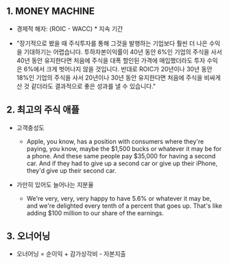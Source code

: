 ## 1. MONEY MACHINE

- 경제적 해자: (ROIC - WACC) * 지속 기간

- "장기적으로 봤을 때 주식투자를 통해 그것을 발행하는 기업보다 훨씬 더 나은 수익을 기대하기는 어렵습니다. 투하자본이익률이 40년 동안 6%인 기업의 주식을 사서 40년 동안 유지한다면 처음에 주식을 대폭 할인된 가격에 매입했더라도 투자 수익은 6%에서 크게 벗어나지 않을 것입니다. 반대로 ROIC가 20년이나 30년 동안 18%인 기업의 주식을 사서 20년이나 30년 동안 유지한다면 처음에 주식을 비싸게 산 것 같더라도 결과적으로 좋은 성과를 낼 수 있습니다."

## 2. 최고의 주식 애플

- 고객충성도
    - Apple, you know, has a position with consumers where they're paying, you know, maybe the $1,500 bucks or whatever it may be for a phone. And these same people pay $35,000 for having a second car. And if they had to give up a second car or give up their iPhone, they'd give up their second car.

- 가만히 있어도 늘어나는 지분율
    - We're very, very, very happy to have 5.6% or whatever it may be, and we're delighted every tenth of a percent that goes up. That's like adding $100 million to our share of the earnings.

## 3. 오너어닝

- 오너어닝 = 순이익 + 감가상각비 - 자본지출

